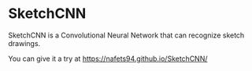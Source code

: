 # SketchCNN
SketchCNN is a Convolutional Neural Network that can recognize sketch drawings.

You can give it a try at https://nafets94.github.io/SketchCNN/
